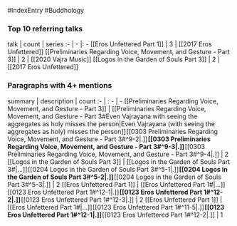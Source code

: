 #IndexEntry #Buddhology

### Top 10 referring talks
talk | count | series
:- | - |: -
[[Eros Unfettered Part 1]] | 3 | [[2017 Eros Unfettered]]
[[Preliminaries Regarding Voice, Movement, and Gesture - Part 3]] | 2 | [[2020 Vajra Music]]
[[Logos in the Garden of Souls Part 3]] | 2 | [[2017 Eros Unfettered]]

### Paragraphs with 4+ mentions
summary | description | count
:- | : - | -
[[Preliminaries Regarding Voice, Movement, and Gesture - Part 3]] | [[Preliminaries Regarding Voice, Movement, and Gesture - Part 3#Even Vajrayana with seeing the aggregates as holy misses the person\|Even Vajrayana (with seeing the aggregates as holy) misses the person]] [[0303 Preliminaries Regarding Voice, Movement, and Gesture - Part 3#^9-2\|.]] **[[0303 Preliminaries Regarding Voice, Movement, and Gesture - Part 3#^9-3\|.]]** [[0303 Preliminaries Regarding Voice, Movement, and Gesture - Part 3#^9-4\|.]] | 2
[[Logos in the Garden of Souls Part 3]] | [[Logos in the Garden of Souls Part 3#\|...]] [[0204 Logos in the Garden of Souls Part 3#^5-1\|.]] **[[0204 Logos in the Garden of Souls Part 3#^5-2\|.]]** [[0204 Logos in the Garden of Souls Part 3#^5-3\|.]] | 2
[[Eros Unfettered Part 1]] | [[Eros Unfettered Part 1#\|...]] [[0123 Eros Unfettered Part 1#^12-1\|.]] **[[0123 Eros Unfettered Part 1#^12-2\|.]]** [[0123 Eros Unfettered Part 1#^12-3\|.]] | 2
[[Eros Unfettered Part 1]] | [[Eros Unfettered Part 1#\|...]] [[0123 Eros Unfettered Part 1#^11-5\|.]] **[[0123 Eros Unfettered Part 1#^12-1\|.]]** [[0123 Eros Unfettered Part 1#^12-2\|.]] | 1

